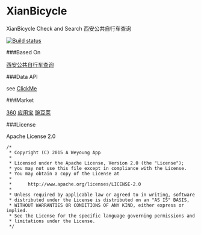 # XianBicycle
XianBicycle Check and Search 西安公共自行车查询

[![Build status](https://badge.buildkite.com/84c7e0189465fba23b5274d672b13a84d13e117ce6b7999b67.svg?branch=master)](https://buildkite.com/weyoung/xianbicycle)

###Based On


[西安公共自行车查询](http://xian-pub-bicycle.herokuapp.com/)

###Data API

see [ClickMe](https://github.com/JustinFeng/xian-pub-bicycle)

###Market

[360](http://zhushou.360.cn/detail/index/soft_id/2962892?recrefer=SE_D_%E8%A5%BF%E5%AE%89%E8%87%AA%E8%A1%8C%E8%BD%A6)
[应用宝](http://android.myapp.com/myapp/detail.htm?apkName=org.weyoung.xianbicycle)
[豌豆荚](http://www.wandoujia.com/apps/org.weyoung.xianbicycle)

###License

Apache License 2.0

```
/*
 * Copyright (C) 2015 A Weyoung App
 *
 * Licensed under the Apache License, Version 2.0 (the "License");
 * you may not use this file except in compliance with the License.
 * You may obtain a copy of the License at
 *
 *      http://www.apache.org/licenses/LICENSE-2.0
 *
 * Unless required by applicable law or agreed to in writing, software
 * distributed under the License is distributed on an "AS IS" BASIS,
 * WITHOUT WARRANTIES OR CONDITIONS OF ANY KIND, either express or implied.
 * See the License for the specific language governing permissions and
 * limitations under the License.
 */
```
